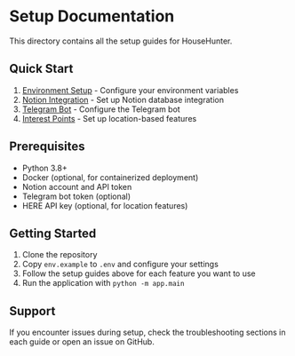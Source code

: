 # Setup Documentation

This directory contains all the setup guides for HouseHunter.

## Quick Start

1. [Environment Setup](environment.md) - Configure your environment variables
2. [Notion Integration](notion.md) - Set up Notion database integration
3. [Telegram Bot](telegram.md) - Configure the Telegram bot
4. [Interest Points](interest-points.md) - Set up location-based features

## Prerequisites

- Python 3.8+
- Docker (optional, for containerized deployment)
- Notion account and API token
- Telegram bot token (optional)
- HERE API key (optional, for location features)

## Getting Started

1. Clone the repository
2. Copy `env.example` to `.env` and configure your settings
3. Follow the setup guides above for each feature you want to use
4. Run the application with `python -m app.main`

## Support

If you encounter issues during setup, check the troubleshooting sections in each guide or open an issue on GitHub.
